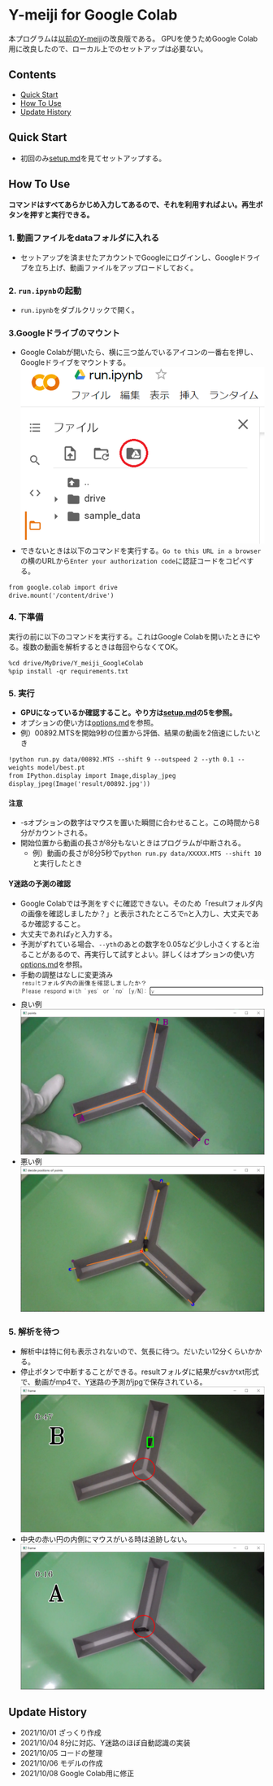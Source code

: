 # Y-meiji for Google Colab
本プログラムは[以前のY-meiji](https://github.com/gran27/Y_meiji)の改良版である。
GPUを使うためGoogle Colab用に改良したので、ローカル上でのセットアップは必要ない。
## Contents
* [Quick Start](#quick-start)
* [How To Use](#how-to-use)
* [Update History](#update-history)
## Quick Start
- 初回のみ[setup.md](docs/setup.md)を見てセットアップする。
## How To Use
**コマンドはすべてあらかじめ入力してあるので、それを利用すればよい。再生ボタンを押すと実行できる。**
### 1. 動画ファイルをdataフォルダに入れる
- セットアップを済ませたアカウントでGoogleにログインし、Googleドライブを立ち上げ、動画ファイルをアップロードしておく。
### 2. `run.ipynb`の起動
- `run.ipynb`をダブルクリックで開く。
### 3.Googleドライブのマウント
- Google Colabが開いたら、横に三つ並んでいるアイコンの一番右を押し、Googleドライブをマウントする。
![mount](https://github.com/gran27/Y_meiji_GoogleColab/blob/main/figs/mount.png)
- できないときは以下のコマンドを実行する。`Go to this URL in a browser`の横のURLから`Enter your authorization code`に認証コードをコピぺする。
```
from google.colab import drive
drive.mount('/content/drive')
```
### 4. 下準備
実行の前に以下のコマンドを実行する。これはGoogle Colabを開いたときにやる。複数の動画を解析するときは毎回やらなくてOK。
```
%cd drive/MyDrive/Y_meiji_GoogleColab
%pip install -qr requirements.txt
```
### 5. 実行
- **GPUになっているか確認すること。やり方は[setup.md](docs/setup.md)の5を参照。**
- オプションの使い方は[options.md](docs/options.md)を参照。
- 例）00892.MTSを開始9秒の位置から評価、結果の動画を2倍速にしたいとき
```
!python run.py data/00892.MTS --shift 9 --outspeed 2 --yth 0.1 --weights model/best.pt
from IPython.display import Image,display_jpeg
display_jpeg(Image('result/00892.jpg'))
```
#### 注意
- -sオプションの数字はマウスを置いた瞬間に合わせること。この時間から8分がカウントされる。
- 開始位置から動画の長さが8分もないときはプログラムが中断される。  
  - 例）動画の長さが8分5秒で`python run.py data/XXXXX.MTS --shift 10`と実行したとき
#### Y迷路の予測の確認
- Google Colabでは予測をすぐに確認できない。そのため「resultフォルダ内の画像を確認しましたか？」と表示されたところで`n`と入力し、大丈夫であるか確認すること。
- 大丈夫であれば`y`と入力する。
- 予測がずれている場合、`--yth`のあとの数字を0.05など少し小さくすると治ることがあるので、再実行して試すとよい。詳しくはオプションの使い方[options.md](docs/options.md)を参照。
- 手動の調整はなしに変更済み
![input](https://github.com/gran27/Y_meiji_GoogleColab/blob/main/figs/yes_no.png)
- 良い例
![example_Y](https://github.com/gran27/Y_meiji_GoogleColab/blob/main/figs/points_auto.png)
- 悪い例
![example_Y](https://github.com/gran27/Y_meiji_GoogleColab/blob/main/figs/points_auto_bad.png)
### 5. 解析を待つ
- 解析中は特に何も表示されないので、気長に待つ。だいたい12分くらいかかる。
- 停止ボタンで中断することができる。resultフォルダに結果がcsvかtxt形式で、動画がmp4で、Y迷路の予測がjpgで保存されている。
![example](https://github.com/gran27/Y_meiji_GoogleColab/blob/main/figs/ex_show.png)
- 中央の赤い円の内側にマウスがいる時は追跡しない。
![red circle](https://github.com/gran27/Y_meiji_GoogleColab/blob/main/figs/incircle.png)

## Update History
- 2021/10/01 ざっくり作成
- 2021/10/04 8分に対応、Y迷路のほぼ自動認識の実装
- 2021/10/05 コードの整理
- 2021/10/06 モデルの作成
- 2021/10/08 Google Colab用に修正
